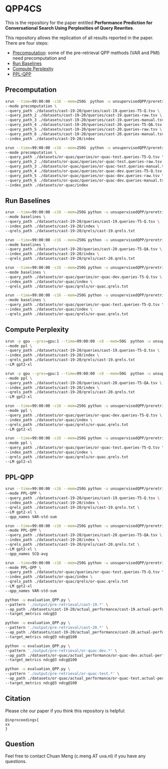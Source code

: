 # QPP4CS

This is the repository for the paper entitled **Performance Prediction for Conversational Search Using Perplexities of Query Rewrites**.

This repository allows the replication of all results reported in the paper.
There are four steps:
- [Precomputation](#Precomputation): some of the pre-retrieval QPP methods (VAR and PMI) need precomputation and
- [Run Baselines](#Run-Baselines)
- [Compute Perplexity](#Compute-Perplexity)
- [PPL-QPP](#PPL-QPP)


## Precomputation
```bash
srun --time=99:00:00 -c16 --mem=250G  python -u unsupervisedQPP/preretrieval_qpp.py \
--mode precomputation \
--query_path ./datasets/cast-19-20/queries/cast-19.queries-T5-Q.tsv \
--query_path_2 ./datasets/cast-19-20/queries/cast-19.queries-raw.tsv \
--query_path_3 ./datasets/cast-19-20/queries/cast-19.queries-manual.tsv \
--query_path_4 ./datasets/cast-19-20/queries/cast-20.queries-T5-QA.tsv \
--query_path_5 ./datasets/cast-19-20/queries/cast-20.queries-raw.tsv \
--query_path_6 ./datasets/cast-19-20/queries/cast-20.queries-manual.tsv \
--index_path ./datasets/cast-19-20/index
```

```bash
srun --time=99:00:00 -c16 --mem=250G  python -u unsupervisedQPP/preretrieval_qpp.py \
--mode precomputation \
--query_path ./datasets/or-quac/queries/or-quac-test.queries-T5-Q.tsv \
--query_path_2 ./datasets/or-quac/queries/or-quac-test.queries-raw.tsv \
--query_path_3 ./datasets/or-quac/queries/or-quac-test.queries-manual.tsv \
--query_path_4 ./datasets/or-quac/queries/or-quac-dev.queries-T5-Q.tsv \
--query_path_5 ./datasets/or-quac/queries/or-quac-dev.queries-raw.tsv \
--query_path_6 ./datasets/or-quac/queries/or-quac-dev.queries-manual.tsv \
--index_path ./datasets/or-quac/index
```
## Run Baselines
```bash
srun --time=99:00:00 -c16 --mem=250G python -u unsupervisedQPP/preretrieval_qpp.py \
--mode baselines \
--query_path ./datasets/cast-19-20/queries/cast-19.queries-T5-Q.tsv \
--index_path ./datasets/cast-19-20/index \
--qrels_path ./datasets/cast-19-20/qrels/cast-19.qrels.txt
```

```bash
srun --time=99:00:00 -c16 --mem=250G python -u unsupervisedQPP/preretrieval_qpp.py \
--mode baselines \
--query_path ./datasets/cast-19-20/queries/cast-20.queries-T5-QA.tsv \
--index_path ./datasets/cast-19-20/index \
--qrels_path ./datasets/cast-19-20/qrels/cast-20.qrels.txt
```

```bash
srun --time=99:00:00 -c16 --mem=250G python -u unsupervisedQPP/preretrieval_qpp.py \
--mode baselines \
--query_path ./datasets/or-quac/queries/or-quac-dev.queries-T5-Q.tsv \
--index_path ./datasets/or-quac/index \
--qrels_path ./datasets/or-quac/qrels/or-quac.qrels.txt
```

```bash
srun --time=99:00:00 -c16 --mem=250G python -u unsupervisedQPP/preretrieval_qpp.py \
--mode baselines \
--query_path ./datasets/or-quac/queries/or-quac-test.queries-T5-Q.tsv \
--index_path ./datasets/or-quac/index \
--qrels_path ./datasets/or-quac/qrels/or-quac.qrels.txt
```

## Compute Perplexity

```bash
srun -p gpu --gres=gpu:1 --time=99:00:00 -c8 --mem=50G  python -u unsupervisedQPP/preretrieval_qpp.py \
--mode ppl \
--query_path ./datasets/cast-19-20/queries/cast-19.queries-T5-Q.tsv \
--index_path ./datasets/cast-19-20/index \
--qrels_path ./datasets/cast-19-20/qrels/cast-19.qrels.txt
--LM gpt2-xl
```

```bash
srun -p gpu --gres=gpu:1 --time=99:00:00 -c8 --mem=50G  python -u unsupervisedQPP/preretrieval_qpp.py \
--mode ppl \
--query_path ./datasets/cast-19-20/queries/cast-20.queries-T5-QA.tsv \
--index_path ./datasets/cast-19-20/index \
--qrels_path ./datasets/cast-19-20/qrels/cast-20.qrels.txt
--LM gpt2-xl
```

```bash
srun --time=99:00:00 -c16 --mem=250G python -u unsupervisedQPP/preretrieval_qpp.py \
--mode ppl \
--query_path ./datasets/or-quac/queries/or-quac-dev.queries-T5-Q.tsv \
--index_path ./datasets/or-quac/index \
--qrels_path ./datasets/or-quac/qrels/or-quac.qrels.txt
--LM gpt2-xl
```

```bash
srun --time=99:00:00 -c16 --mem=250G python -u unsupervisedQPP/preretrieval_qpp.py \
--mode ppl \
--query_path ./datasets/or-quac/queries/or-quac-test.queries-T5-Q.tsv \
--index_path ./datasets/or-quac/index \
--qrels_path ./datasets/or-quac/qrels/or-quac.qrels.txt
--LM gpt2-xl
```


## PPL-QPP

```bash
srun --time=99:00:00 -c16 --mem=250G python -u unsupervisedQPP/preretrieval_qpp.py \
--mode PPL-QPP \
--query_path ./datasets/cast-19-20/queries/cast-19.queries-T5-Q.tsv \
--index_path ./datasets/cast-19-20/index \
--qrels_path ./datasets/cast-19-20/qrels/cast-19.qrels.txt \
--LM gpt2-xl \
--qpp_names VAR-std-sum  
```

```bash
srun --time=99:00:00 -c16 --mem=250G python -u unsupervisedQPP/preretrieval_qpp.py \
--mode PPL-QPP \
--query_path ./datasets/cast-19-20/queries/cast-20.queries-T5-QA.tsv \
--index_path ./datasets/cast-19-20/index \
--qrels_path ./datasets/cast-19-20/qrels/cast-20.qrels.txt \
--LM gpt2-xl \
--qpp_names SCQ-avg 
```

```bash
srun --time=99:00:00 -c16 --mem=250G python -u unsupervisedQPP/preretrieval_qpp.py \
--mode PPL-QPP \
--query_path ./datasets/or-quac/queries/or-quac-test.queries-T5-Q.tsv \
--index_path ./datasets/or-quac/index \
--qrels_path ./datasets/or-quac/qrels/or-quac.qrels.txt
--LM gpt2-xl
--qpp_names VAR-std-sum
```


```bash
python -u evaluation_QPP.py \
--pattern './output/pre-retrieval/cast-19.*' \
--ap_path ./datasets/cast-19-20/actual_performance/cast-19.actual-performance-run-T5-Q-bm25-1000.json \
--target_metrics ndcg@3
```

```bash
python -u evaluation_QPP.py \
--pattern './output/pre-retrieval/cast-20.*' \
--ap_path ./datasets/cast-19-20/actual_performance/cast-20.actual-performance-run-T5-QA-bm25-1000.json \
--target_metrics ndcg@3 ndcg@100
```

```bash
python -u evaluation_QPP.py \
--pattern './output/pre-retrieval/or-quac-dev.*' \
--ap_path ./datasets/or-quac/actual_performance/or-quac-dev.actual-performance-run-T5-Q-bm25-1000.json \
--target_metrics ndcg@3 ndcg@100
```

```bash
python -u evaluation_QPP.py \
--pattern './output/pre-retrieval/or-quac-test.*' \
--ap_path ./datasets/or-quac/actual_performance/or-quac-test.actual-performance-run-T5-Q-bm25-1000.json \
--target_metrics ndcg@3 ndcg@100
```


## Citation
Please cite our paper if you think this repository is helpful: 
```
@inproceedings{
xx
}
```

## Question
Feel free to contact Chuan Meng (c.meng AT uva.nl) if you have any questions. 


